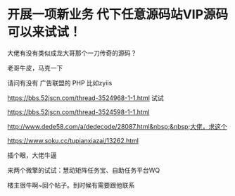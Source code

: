 # 开展一项新业务 代下任意源码站VIP源码 可以来试试！


大佬有没有类似成龙大哥那个一刀传奇的源码？

老哥牛皮，马克一下

请问有没有 广告联盟的 PHP 比如zyiis

https://bbs.52jscn.com/thread-3524968-1-1.html 试试

https://bbs.52jscn.com/thread-3524598-1-1.html

http://www.dede58.com/a/dedecode/28087.html&nbsp;&nbsp;大佬，求这个<img src="static/image/smiley/default/lol.gif" smilieid="12" border="0" alt="" />

https://www.soku.cc/tupianxiazai/13262.html

插个眼，大佬牛逼<img id="aimg_QdU11" onclick="zoom(this, this.src, 0, 0, 0)" class="zoom" src="https://cdn.jsdelivr.net/gh/hishis/forum-master/public/images/patch.gif" onmouseover="img_onmouseoverfunc(this)" onload="thumbImg(this)" border="0" alt="" />

来两个微擎的试试：慧动矩阵任务宝、自助任务平台WQ

楼主很牛啊~回个帖子。到时候有需要跟他联系
